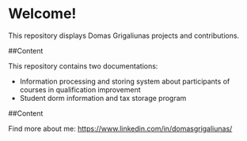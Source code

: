 # Welcome!

This repository displays Domas Grigaliunas projects and contributions.

##Content

This repository contains two documentations:
* Information processing and storing system about participants of courses in qualification improvement
* Student dorm information and tax storage program

##Content

Find more about me: https://www.linkedin.com/in/domasgrigaliunas/
